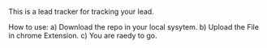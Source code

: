 This is a lead tracker for tracking your lead.

How to use:
a) Download the repo in your local sysytem.
b) Upload the File in chrome Extension.
c) You are raedy to go.
